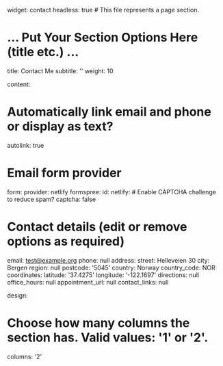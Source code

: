 widget: contact
headless: true  # This file represents a page section.

# ... Put Your Section Options Here (title etc.) ...
title: Contact Me
subtitle: ''
weight: 10

content:
  # Automatically link email and phone or display as text?
  autolink: true

  # Email form provider
  form:
    provider: netlify
    formspree:
      id:
    netlify:
      # Enable CAPTCHA challenge to reduce spam?
      captcha: false

  # Contact details (edit or remove options as required)
  email: test@example.org
  phone: null
  address:
    street: Helleveien 30
    city: Bergen
    region: null
    postcode: '5045'
    country: Norway
    country_code: NOR
  coordinates:
    latitude: '37.4275'
    longitude: '-122.1697'
  directions: null
  office_hours: null
  appointment_url: null
  contact_links: null

design:
  # Choose how many columns the section has. Valid values: '1' or '2'.
  columns: '2'
